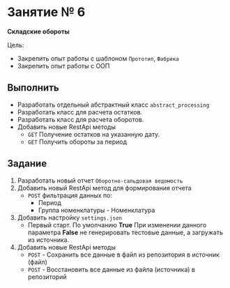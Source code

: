 # Занятие № 6
**Складские обороты**

Цель:
- Закрепить опыт работы с шаблоном `Прототип`, `Фабрика`
- Закрепить опыт работы с ООП
 
## Выполнить
* Разработать отдельный абстрактный класс `abstract_processing`
* Разработать класс для расчета остатков.
* Разработать класс для расчета оборотов.
* Добавить новые RestApi методы
	- `GET` Получение остатков на указанную дату.
	- `GET` Получить обороты за период

## Задание
1. Разработать новый отчет `Оборотно-сальдовая ведомость`
2. Добавить новый RestApi метод для формирования отчета
	- `POST` фильтрация данных по:
		- Период
		- Группа номенклатуры
                - Номенклатура
3. Добавить настройку `settings.json` 
	- Первый старт. По умолчанию **True**
  При изменении данного параметра **False** не генерировать тестовые данные, а загружать из источника.
4. Добавить новые RestApi методы
	- `POST` - Сохранить все данные в файл из репозитория в источник (файл)
	- `POST` - Восстановить все данные из файла (источника) в репозиторий

